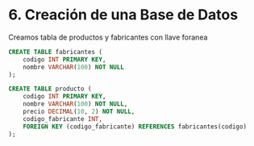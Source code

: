# 6. Creación de una Base de Datos

Creamos tabla de productos y fabricantes con llave foranea

```sql
CREATE TABLE fabricantes (
    codigo INT PRIMARY KEY,
    nombre VARCHAR(100) NOT NULL
);

CREATE TABLE producto (
    codigo INT PRIMARY KEY,
    nombre VARCHAR(100) NOT NULL,
    precio DECIMAL(10, 2) NOT NULL,
    codigo_fabricante INT,
    FOREIGN KEY (codigo_fabricante) REFERENCES fabricantes(codigo)
);
```